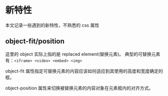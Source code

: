 # 新特性

本文记录一些遇到的新特性，不熟悉的 css 属性

## object-fit/position

这里的 object 实际上指的是 replaced element(替换元素)。
典型的可替换元素有：`<iframe> <video> <embed> <img>`

object-fit 属性指定可替换元素的内容应该如何适应到其使用的高度和宽度确定的框。

object-position 属性来切换被替换元素的内容对象在元素框内的对齐方式。

